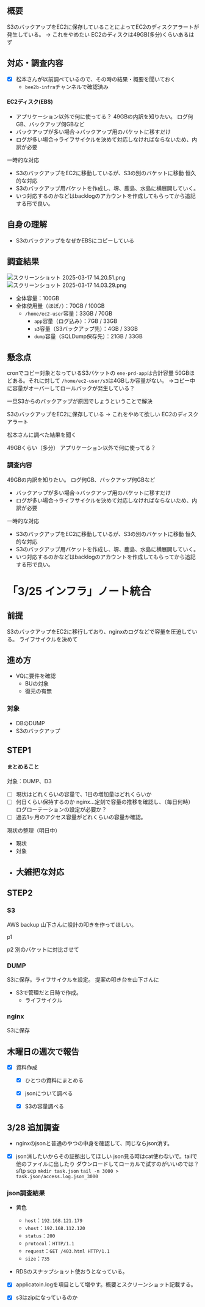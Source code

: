 ## 概要
S3のバックアップをEC2に保存していることによってEC2のディスクアラートが発生している。
→ これをやめたい
EC2のディスクは49GB(多分)くらいあるはず

## 対応・調査内容
- [x] 松本さんが以前調べているので、その時の結果・概要を聞いておく
  - `bee2b-infra`チャンネルで確認済み

#### EC2ディスク(EBS)
- アプリケーション以外で何に使ってる？
49GBの内訳を知りたい。
ログ何GB、バックアップ何GBなど
- バックアップが多い場合→バックアップ用のバケットに移すだけ
- ログが多い場合→ライフサイクルを決めて対応しなければならないため、内訳が必要


一時的な対応
- S3のバックアップをEC2に移動しているが、S3の別のバケットに移動
恒久的な対応
- S3のバックアップ用バケットを作成し、堺、鹿島、水島に横展開していく。
- いつ対応するのかなどはbacklogのアカウントを作成してもらってから追記する形で良い。



## 自身の理解
- S3のバックアップをなぜかEBSにコピーしている


## 調査結果
![スクリーンショット 2025-03-17 14.20.51.png](../_resources/スクリーンショット%202025-03-17%2014.20.51.png)
![スクリーンショット 2025-03-17 14.03.29.png](../_resources/スクリーンショット%202025-03-17%2014.03.29.png)
- 全体容量：100GB
- 全体使用量（ほぼ`/`）：70GB / 100GB
  - `/home/ec2-user`容量：33GB / 70GB
    - `app`容量（ログ込み）：7GB / 33GB
    - `s3`容量（S3バックアップ先）：4GB / 33GB
	- `dump`容量（SQLDump保存先）：21GB / 33GB

## 懸念点
cronでコピー対象となっているS3バケットの `ene-prd-app`は合計容量 50GBほどある。それに対して `/home/ec2-user/s3`は4GBしか容量がない。
→コピー中に容量がオーバーしてロールバックが発生している？

一旦S3からのバックアップが原因でしょうということで解決




S3のバックアップをEC2に保存している
→ これをやめて欲しい
EC2のディスクアラート

松本さんに調べた結果を聞く

49GBくらい（多分）
アプリケーション以外で何に使ってる？

### 調査内容
49GBの内訳を知りたい。
ログ何GB、バックアップ何GBなど
- バックアップが多い場合→バックアップ用のバケットに移すだけ
- ログが多い場合→ライフサイクルを決めて対応しなければならないため、内訳が必要


一時的な対応
- S3のバックアップをEC2に移動しているが、S3の別のバケットに移動
恒久的な対応
- S3のバックアップ用バケットを作成し、堺、鹿島、水島に横展開していく。
- いつ対応するのかなどはbacklogのアカウントを作成してもらってから追記する形で良い。


# 「3/25 インフラ」ノート統合
## 前提
S3のバックアップをEC2に移行しており、nginxのログなどで容量を圧迫している。
ライフサイクルを決めて

## 進め方
- VQに要件を確認
	- BUの対象
	- 復元の有無
### 対象
- DBのDUMP
- S3のバックアップ

## STEP1
#### まとめること
対象：DUMP、D3
- [ ] 現状はどれくらいの容量で、1日の増加量はどれくらいか
- [ ] 何日くらい保持するのか
nginx...定刻で容量の推移を確認し、（毎日何時）
ログローテーションの設定が必要か？
- [ ] 過去1ヶ月のアクセス容量がどれくらいの容量か確認。

現状の整理（明日中）
- 現状
- 対象
- 大雑把な対応
	- 

## STEP2
### S3
AWS backup
山下さんに設計の叩きを作ってほしい。

p1


p2
別のバケットに対比させて

### DUMP
S3に保存。ライフサイクルを設定。
提案の叩き台を山下さんに

- S3で管理だと日時で作成。
	- ライフサイクル
 
### nginx
S3に保存

## 木曜日の週次で報告
- [x] 資料作成
	- [x] ひとつの資料にまとめる
	- [x] jsonについて調べる
	- [x] S3の容量調べる


## 3/28 追加調査
- nginxのjsonと普通のやつの中身を確認して、同じならjson消す。
- [x] json消したいからその証拠出してほしい
json見る時はcat使わないで。tailで他のファイルに出したり
ダウンロードしてローカルで試すのがいいのでは？sftp scp
`mkdir task.json`
`tail -n 3000 > task.json/access.log.json_3000`
### json調査結果
- 黄色
	- `host`：`192.168.121.179`
	- `vhost`：`192.168.112.120`
	- `status`：`200`
	- `protocol`：`HTTP/1.1`
	- `request`：`GET /403.html HTTP/1.1`
	- `size`：`735`

- RDSのスナップショット使おうとなっている。

- [x] applicatoin.logを項目として増やす。概要とスクリーンショット記載する。

- [x] s3はzipになっているのか